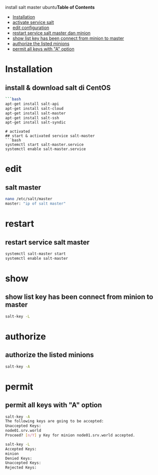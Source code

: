 install salt master ubuntu**Table of Contents**

* [Installation](#installation)
* [activate service salt](#activated)
* [edit configuration](#edit)
* [restart service salt master dan minion](#restart)
* [show list key has been connect from minion to master](#show)
* [authorize the listed minions](#authorize)
* [permit all keys with "A" option](#permit)

# Installation
## install & download salt di CentOS
```bash
```bash
apt-get install salt-api
apt-get install salt-cloud
apt-get install salt-master
apt-get install salt-ssh
apt-get install salt-syndic
```

```
# activated
## start & activated service salt-master
```bash
systemctl start salt-master.service
systemctl enable salt-master.service
```

# edit
## salt master
```bash
nano /etc/salt/master
master: "ip of salt master"
```
# restart
## restart service salt master
```bash
systemctl salt-master start
systemctl enable salt-master
```
# show
## show list key has been connect from minion to master
```bash
salt-key -L
```
# authorize
## authorize the listed minions
```bash
salt-key -A
```

# permit
## permit all keys with "A" option

```bash
salt-key -A 
The following keys are going to be accepted:
Unaccepted Keys:
node01.srv.world
Proceed? [n/Y] y Key for minion node01.srv.world accepted.

salt-key -L 
Accepted Keys:
minion
Denied Keys:
Unaccepted Keys:
Rejected Keys:
```
